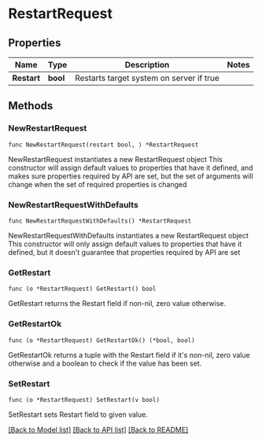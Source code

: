 # RestartRequest

## Properties

Name | Type | Description | Notes
------------ | ------------- | ------------- | -------------
**Restart** | **bool** | Restarts target system on server if true | 

## Methods

### NewRestartRequest

`func NewRestartRequest(restart bool, ) *RestartRequest`

NewRestartRequest instantiates a new RestartRequest object
This constructor will assign default values to properties that have it defined,
and makes sure properties required by API are set, but the set of arguments
will change when the set of required properties is changed

### NewRestartRequestWithDefaults

`func NewRestartRequestWithDefaults() *RestartRequest`

NewRestartRequestWithDefaults instantiates a new RestartRequest object
This constructor will only assign default values to properties that have it defined,
but it doesn't guarantee that properties required by API are set

### GetRestart

`func (o *RestartRequest) GetRestart() bool`

GetRestart returns the Restart field if non-nil, zero value otherwise.

### GetRestartOk

`func (o *RestartRequest) GetRestartOk() (*bool, bool)`

GetRestartOk returns a tuple with the Restart field if it's non-nil, zero value otherwise
and a boolean to check if the value has been set.

### SetRestart

`func (o *RestartRequest) SetRestart(v bool)`

SetRestart sets Restart field to given value.



[[Back to Model list]](../README.md#documentation-for-models) [[Back to API list]](../README.md#documentation-for-api-endpoints) [[Back to README]](../README.md)


